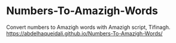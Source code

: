 # Numbers-To-Amazigh-Words
Convert numbers to Amazigh words with Amazigh script, Tifinagh. https://abdelhaqueidali.github.io/Numbers-To-Amazigh-Words/
